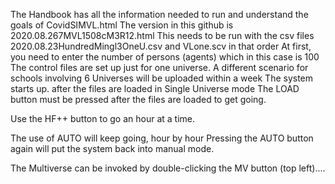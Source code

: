 The Handbook has all the information needed to run and understand the goals of CovidSIMVL.html
The version in this github is 2020.08.267MVL1508cM3R12.html
This needs to be run with the csv files 2020.08.23HundredMingl3OneU.csv and VLone.scv in that order
At first, you need to enter the number of persons (agents) which in this case is 100
The control files are set up just for one universe. 
A different scenario for schools involving 6 Universes will be uploaded within a week
The system starts up. after the files are loaded in Single Universe mode
The LOAD button must be pressed after the files are loaded to get going.

Use the HF++ button to go an hour at a time.

The use of AUTO will keep going, hour by hour
Pressing the AUTO button again will put the system back into manual mode.

The Multiverse can be invoked by double-clicking the MV button (top left)....
